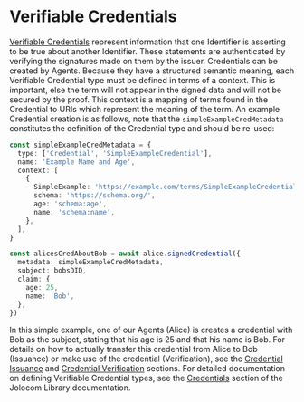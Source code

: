 # Verifiable Credentials

[Verifiable Credentials](https://www.w3.org/TR/vc-data-model/) represent information that one Identifier is asserting to be true about another Identifier. These statements are authenticated by verifying the signatures made on them by the issuer. Credentials can be created by Agents. Because they have a structured semantic meaning, each Verifiable Credential type must be defined in terms of a context. This is important, else the term will not appear in the signed data and will not be secured by the proof. This context is a mapping of terms found in the Credential to URIs which represent the meaning of the term. An example Credential creation is as follows, note that the `simpleExampleCredMetadata` constitutes the definition of the Credential type and should be re-used:

```typescript
const simpleExampleCredMetadata = {
  type: ['Credential', 'SimpleExampleCredential'],
  name: 'Example Name and Age',
  context: [
    {
      SimpleExample: 'https://example.com/terms/SimpleExampleCredential',
      schema: 'https://schema.org/',
      age: 'schema:age',
      name: 'schema:name',
    },
  ],
}

const alicesCredAboutBob = await alice.signedCredential({
  metadata: simpleExampleCredMetadata,
  subject: bobsDID,
  claim: {
    age: 25,
    name: 'Bob',
  },
})
```

In this simple example, one of our Agents (Alice) is creates a credential with Bob as the subject, stating that his age is 25 and that his name is Bob. For details on how to actually transfer this credential from Alice to Bob (Issuance) or make use of the credential (Verification), see the [Credential Issuance](./interaction_flows.md#verifiable-credential-issuance) and [Credential Verification](./interaction_flows.md#credential-verification) sections. For detailed documentation on defining Verifiable Credential types, see the [Credentials](https://jolocom-lib.readthedocs.io/en/latest/signedCredentials.html) section of the Jolocom Library documentation.
